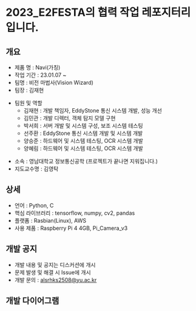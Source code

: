 # 2023_E2FESTA의 협력 작업 레포지터리입니다.

## 개요
 - 제품 명 : Navi(가칭)
 - 작업 기간 : 23.01.07 ~ 
 - 팀명 : 비전 마법사(Vision Wizard)
 - 팀장 : 김재현
 + 팀원 및 역할
    + 김재현 : 개발 책임자, EddyStone 통신 시스템 개발, 성능 개선
    + 김민관 : 개발 디렉터, 객체 탐지 모델 구현
    + 박서희 : 서버 개발 및 시스템 구성, 보조 시스템 테스팅
    + 선주환 : EddyStone 통신 시스템 개발 및 시스템 개발
    + 양승준 : 하드웨어 및 시스템 테스팅, OCR 시스템 개발
    + 양혜림 : 하드웨어 및 시스템 테스팅, OCR 시스템 개발
 - 소속 : 영남대학교 정보통신공학 (프로젝트가 끝나면 지워집니다.)
 - 지도교수명 : 김영탁

## 상세
 - 언어 : Python, C
 - 핵심 라이브러리 : tensorflow, numpy, cv2, pandas
 - 플랫폼 : Rasbian(Linux), AWS
 - 사용 제품 : Raspberry Pi 4 4GB, Pi_Camera_v3
 
## 개발 공지
 - 개발 내용 및 공지는 디스커션에 개시
 - 문제 발생 및 해결 시 Issue에 개시
 - 개발 문의 : alsrhks2508@yu.ac.kr

## 개발 다이어그램



